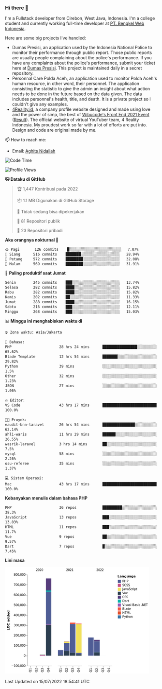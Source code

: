 ### Hi there 👋
I'm a Fullstack developer from Cirebon, West Java, Indonesia. I'm a college student and currently working full-time developer at [PT. Bengkel Web Indonesia](https://github.com/PT-Bengkel-Web-Indonesia).

Here are some big projects I've handled:
- Dumas Presisi, an application used by the Indonesia National Police to monitor their performance through public report. Those public reports are usually people complaining about the police's performance. If you have any complaints about the police's performance, submit your ticket here at [Dumas Presisi](https://dumaspresisi.polri.go.id/dumaspro). This project is maintained daily in a secret repository.
- Personnal Care Polda Aceh, an application used to monitor Polda Aceh's human resource, in other word, their personnel. The application consisting the statistic to give the admin an insight about what action needs to be done in the future based on the data given. The data includes personnel's health, title, and death. It is a private project so I couldn't give any examples.
- [4Reality.id](https://4reality.id), a company profile website designed and made using love and the power of simp, the best of [Wibucode's Front End 2021 Event](https://github.com/wibucode02/submision-event-frontend-2021) ([Result](https://github.com/wibucode02/top-5-pemenang-event-front-end-wibucode-2021)). The official website of virtual YouTuber team, 4 Reality Indonesia. My proudest work so far with a lot of efforts are put into. Design and code are original made by me.

📫 How to reach me:
- Email: [Aghits Nidallah](mailto:yourlovelydev@gmail.com)

<!--START_SECTION:waka-->
![Code Time](http://img.shields.io/badge/Code%20Time-0%20secs-blue)

![Profile Views](http://img.shields.io/badge/Profil%20dilihat-12-blue)

**🐱 Dataku di GitHub** 

> 🏆 1,447 Kontribusi pada 2022
 > 
> 📦 1.1 MB Digunakan di GitHub Storage 
 > 
> 🚫 Tidak sedang bisa dipekerjakan
 > 
> 📜 81 Repositori publik 
 > 
> 🔑 23 Repositori pribadi  
 > 
**Aku orangnya nokturnal 🦉** 

```text
🌞 Pagi       126 commits    █░░░░░░░░░░░░░░░░░░░░░░░░   7.07% 
🌆 Siang      516 commits    ███████░░░░░░░░░░░░░░░░░░   28.94% 
🌃 Petang     572 commits    ████████░░░░░░░░░░░░░░░░░   32.08% 
🌙 Malam      569 commits    ████████░░░░░░░░░░░░░░░░░   31.91%

```
📅 **Paling produktif saat Jumat** 

```text
Senin        245 commits    ███░░░░░░░░░░░░░░░░░░░░░░   13.74% 
Selasa       282 commits    ████░░░░░░░░░░░░░░░░░░░░░   15.82% 
Rabu         282 commits    ████░░░░░░░░░░░░░░░░░░░░░   15.82% 
Kamis        202 commits    ██░░░░░░░░░░░░░░░░░░░░░░░   11.33% 
Jumat        288 commits    ████░░░░░░░░░░░░░░░░░░░░░   16.15% 
Sabtu        216 commits    ███░░░░░░░░░░░░░░░░░░░░░░   12.11% 
Minggu       268 commits    ███░░░░░░░░░░░░░░░░░░░░░░   15.03%

```


📊 **Minggu ini menghabiskan waktu di** 

```text
⌚︎ Zona waktu: Asia/Jakarta

💬 Bahasa: 
PHP                      28 hrs 24 mins      ████████████████░░░░░░░░░   65.62% 
Blade Template           12 hrs 54 mins      ███████░░░░░░░░░░░░░░░░░░   29.82% 
Python                   39 mins             ░░░░░░░░░░░░░░░░░░░░░░░░░   1.5% 
Other                    32 mins             ░░░░░░░░░░░░░░░░░░░░░░░░░   1.23% 
JSON                     27 mins             ░░░░░░░░░░░░░░░░░░░░░░░░░   1.06%

🔥 Editor: 
VS Code                  43 hrs 17 mins      █████████████████████████   100.0%

🐱‍💻 Proyek: 
eaudit-bnn-laravel       26 hrs 54 mins      ███████████████░░░░░░░░░░   62.14% 
ahli-waris               11 hrs 29 mins      ██████░░░░░░░░░░░░░░░░░░░   26.55% 
wasrik-laravel           3 hrs 14 mins       ██░░░░░░░░░░░░░░░░░░░░░░░   7.5% 
mysql                    58 mins             ░░░░░░░░░░░░░░░░░░░░░░░░░   2.26% 
osu-referee              35 mins             ░░░░░░░░░░░░░░░░░░░░░░░░░   1.37%

💻 Sistem Operasi: 
Mac                      43 hrs 17 mins      █████████████████████████   100.0%

```

**Kebanyakan menulis dalam bahasa PHP** 

```text
PHP                      36 repos            █████████░░░░░░░░░░░░░░░░   38.3% 
JavaScript               13 repos            ███░░░░░░░░░░░░░░░░░░░░░░   13.83% 
HTML                     11 repos            ███░░░░░░░░░░░░░░░░░░░░░░   11.7% 
Vue                      9 repos             ██░░░░░░░░░░░░░░░░░░░░░░░   9.57% 
Dart                     7 repos             █░░░░░░░░░░░░░░░░░░░░░░░░   7.45%

```


**Lini masa**

![Chart not found](https://raw.githubusercontent.com/NikarashiHatsu/NikarashiHatsu/master/charts/bar_graph.png) 


 Last Updated on 15/07/2022 18:54:41 UTC
<!--END_SECTION:waka-->
